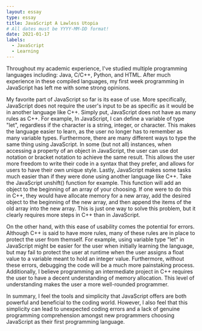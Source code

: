 ```yaml
---
layout: essay
type: essay
title: JavaScript A Lawless Utopia
# All dates must be YYYY-MM-DD format!
date: 2021-01-17
labels:
  - JavaScript
  - Learning
---
```


  Throughout my academic experience, I've studied multiple programming languages including: Java, C/C++, Python, and HTML. After much experience in these compiled languages, my first week programming in JavaScript has left me with some strong opinions. 
  
  My favorite part of JavaScript so far is its ease of use. More specifically, JavaScript does not require the user's input to be as specific as it would be in another language like C++. Simply put, JavaScript does not have as many rules as C++. For example, In JavaScript, I can define a variable of type "let", regardless if the character is a string, integer, or character. This makes the language easier to learn, as the user no longer has to remember as many variable types. Furthermore, there are many different ways to type the same thing using JavaScript. In some (but not all) instances, when accessing a property of an object in JavaScript, the user can use dot notation or bracket notation to achieve the same result. This allows the user more freedom to write their code in a syntax that they prefer, and allows for users to have their own unique style. Lastly, JavaScript makes some tasks much easier than if they were done using another language like C++. Take the JavaScript unshift() function for example. This function will add an object to the beginning of an array of your choosing. If one were to do this in C++, they would have allocate memory for a new array, add the desired object to the beginning of the new array, and then append the items of the old array into the new array. This is just one way to solve this problem, but it clearly requires more steps in C++ than in JavaScript.
  
  On the other hand, with this ease of usability comes the potential for errors. Although C++ is said to have more rules, many of these rules are in place to protect the user from themself. For example, using variable type "let" in JavaScript might be easier for the user when initially learning the language, but may fail to protect the user at runtime when the user assigns a float value to a variable meant to hold an integer value. Furthermore, without these errors, debugging the code will be a much more painstaking process. Additionally, I believe programming an intermediate project in C++ requires the user to have a decent understanding of memory allocation. This level of understanding makes the user a more well-rounded programmer.
  
  In summary, I feel the tools and simplicity that JavaScript offers are both powerful and beneficial to the coding world. However, I also feel that this simplicity can lead to unexpected coding errors and a lack of genuine programming comprehension amongst new programmers choosing JavaScript as their first programming language.

